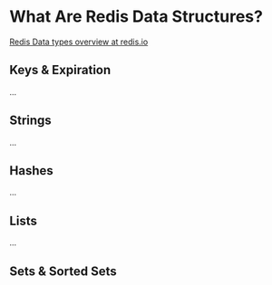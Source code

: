 # What Are Redis Data Structures?

[Redis Data types overview at redis.io](https://redis.io/topics/data-types)

## Keys & Expiration

...

## Strings

...

## Hashes

...

## Lists

...

## Sets & Sorted Sets
